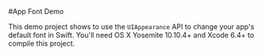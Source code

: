 #App Font Demo

This demo project shows to use the `UIAppearance` API to change your app's
default font in Swift. You'll need OS X Yosemite 10.10.4+ and Xcode 6.4+ to
compile this project.
